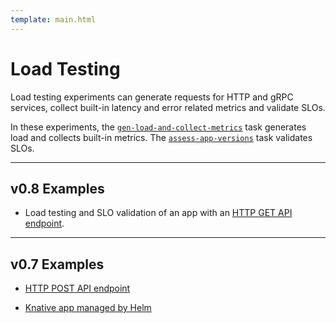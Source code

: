 ```yaml
---
template: main.html
---
```


# Load Testing

Load testing experiments can generate requests for HTTP and gRPC services, collect built-in latency and error related metrics and validate SLOs. 

In these experiments, the [`gen-load-and-collect-metrics`](../user-guide/tasks/collect.md) task generates load and collects built-in metrics. The [`assess-app-versions`](../user-guide/tasks/assess.md) task validates SLOs.

***

## v0.8 Examples

* Load testing and SLO validation of an app with an [HTTP GET API endpoint](../getting-started/your-first-experiment.md).

***

## v0.7 Examples

* [HTTP POST API endpoint](https://iter8.tools/0.7/tutorials/deployments/slo-validation-payload/)

* [Knative app managed by Helm](https://iter8.tools/0.7/tutorials/knative/slovalidation-helmex/)